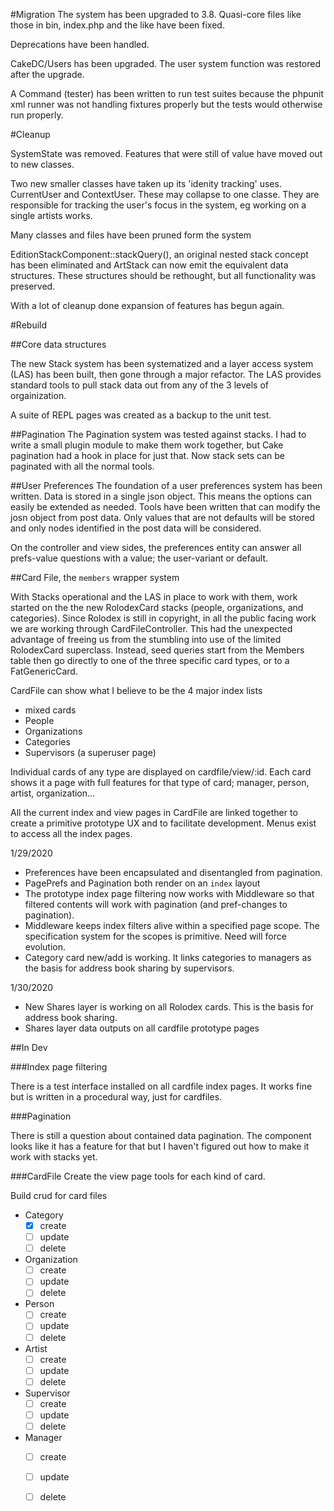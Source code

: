 #Migration
The system has been upgraded to 3.8. Quasi-core files like those in bin,
index.php and the like have been fixed.

Deprecations have been handled.

CakeDC/Users has been upgraded. The user system
function was restored after the upgrade.

A Command (tester) has been written to run test suites because the phpunit
xml runner was not handling fixtures properly but the tests would otherwise
run properly.

#Cleanup

SystemState was removed. Features that were still of value have moved out to new classes.

Two new smaller classes have taken up its 'idenity tracking' uses. CurrentUser and ContextUser. These may collapse to one classe. They are responsible for tracking the user's focus in the system, eg working on a single artists works.

Many classes and files have been pruned form the system

EditionStackComponent::stackQuery(), an original nested stack concept has been
eliminated and ArtStack can now emit the equivalent data structures. These
structures should be rethought, but all functionality was preserved.

With a lot of cleanup done expansion of features has begun again.

#Rebuild

##Core data structures

The new Stack system has been systematized and a layer access system (LAS) has been built, then gone through a major refactor. The LAS provides standard tools to pull stack data out from any of the 3 levels of orgainization.

A suite of REPL pages was created as a backup to the unit test.

##Pagination
The Pagination system was tested against stacks. I had to write a small plugin module to make them work together, but Cake pagination had a hook in place for just that. Now stack sets can be paginated with all the normal tools.

##User Preferences
The foundation of a user preferences system has been written. Data is stored in a single json object. This means the options can easily be extended as needed. Tools have been written that can modify the josn object from post data. Only values that are not defaults will be stored and only nodes identified in the post data will be considered.

On the controller and view sides, the preferences entity can answer all prefs-value questions with a value; the user-variant or default.

##Card File, the `members` wrapper system

With Stacks operational and the LAS in place to work with them, work started on the the new RolodexCard stacks (people, organizations, and categories). Since Rolodex is still in copyright, in all the public facing work we are working through CardFileController. This had the unexpected advantage of freeing us from the stumbling into use of the limited RolodexCard superclass. Instead, seed queries start from the Members table then go directly to one of the three specific card types, or to a FatGenericCard.

CardFile can show what I believe to be the 4 major index lists

* mixed cards
* People
* Organizations
* Categories
* Supervisors (a superuser page)

Individual cards of any type are displayed on cardfile/view/:id. Each card shows it a page with full features for that type of card; manager, person, artist, organization...

All the current index and view pages in CardFile are linked together to create a primitive prototype UX and to facilitate development. Menus exist to access all the index pages.

1/29/2020
- Preferences have been encapsulated and disentangled from pagination.
- PagePrefs and Pagination both render on an `index` layout
- The prototype index page filtering now works with Middleware so that filtered contents will work with pagination (and pref-changes to pagination).
- Middleware keeps index filters alive within a specified page scope. The specification system for the scopes is primitive. Need will force evolution.
- Category card new/add is working. It links categories to managers as the basis for address book sharing by supervisors.

1/30/2020
- New Shares layer is working on all Rolodex cards. This is the basis for address book sharing.
- Shares layer data outputs on all cardfile prototype pages

##In Dev

###Index page filtering

There is a test interface installed on all cardfile index pages. It works fine but is written in a procedural way, just for cardfiles.

###Pagination

There is still a question about contained data pagination. The component looks like it has a feature for that but I haven't figured out how to make it work with stacks yet.

###CardFile
Create the view page tools for each kind of card.

Build crud for card files

- Category
  -[x] create
  -[ ] update
  -[ ] delete
- Organization
  -[ ] create
  -[ ] update
  -[ ] delete
- Person
  -[ ] create
  -[ ] update
  -[ ] delete
- Artist
  -[ ] create
  -[ ] update
  -[ ] delete
- Supervisor
  -[ ] create
  -[ ] update
  -[ ] delete
- Manager
  -[ ] create
  -[ ] update
  -[ ] delete




